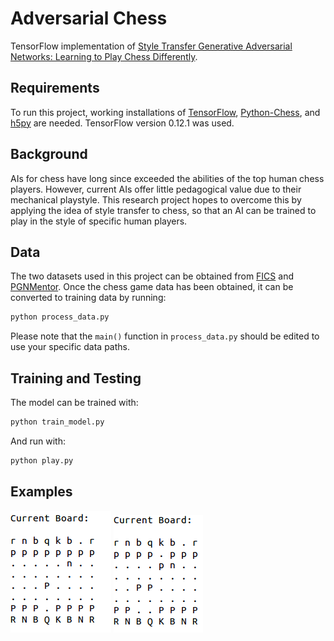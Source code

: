# Adversarial Chess

TensorFlow implementation of [Style Transfer Generative Adversarial Networks: Learning to Play Chess Differently](https://openreview.net/pdf?id=HkpbnufYe).

## Requirements

To run this project, working installations of [TensorFlow](https://www.tensorflow.org/install/), [Python-Chess](http://python-chess.readthedocs.io/en/latest/), and [h5py](http://docs.h5py.org/en/latest/quick.html) are needed. TensorFlow version 0.12.1 was used.

## Background

AIs for chess have long since exceeded the abilities of the top human chess players. However, current AIs offer little pedagogical value due to their mechanical playstyle. This research project hopes to overcome this by applying the idea of style transfer to chess, so that an AI can be trained to play in the style of specific human players. 

## Data

The two datasets used in this project can be obtained from [FICS](http://ficsgames.org/download.html) and [PGNMentor](http://www.pgnmentor.com/files.html). Once the chess game data has been obtained, it can be converted to training data by running:

```python
python process_data.py
```

Please note that the `main()` function in `process_data.py` should be edited to use your specific data paths.

## Training and Testing

The model can be trained with:

```python
python train_model.py
```

And run with:

```python
python play.py
```

## Examples

![Commandline Move 1](/Examples/cmdmove1.png) ![Commandline Move 2](/Examples/cmdmove2.png)

